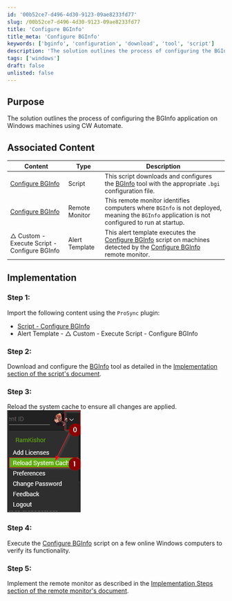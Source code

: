 ```yaml
---
id: '00b52ce7-d496-4d30-9123-09ae8233fd77'
slug: /00b52ce7-d496-4d30-9123-09ae8233fd77
title: 'Configure BGInfo'
title_meta: 'Configure BGInfo'
keywords: ['bginfo', 'configuration', 'download', 'tool', 'script']
description: 'The solution outlines the process of configuring the BGInfo application on Windows machines using CW Automate.'
tags: ['windows']
draft: false
unlisted: false
--- 
```


## Purpose

The solution outlines the process of configuring the BGInfo application on Windows machines using CW Automate.

## Associated Content

| Content | Type | Description |
| ------- | ---- | ----------- |
| [Configure BGInfo](../cwa/scripts/Configure%20BGInfo.md) | Script | This script downloads and configures the [BGInfo](https://learn.microsoft.com/en-us/sysinternals/downloads/bginfo) tool with the appropriate `.bgi` configuration file. |
| [Configure BGInfo](../cwa/monitors/Configure%20BGInfo.md) | Remote Monitor | This remote monitor identifies computers where `BGInfo` is not deployed, meaning the `BGInfo` application is not configured to run at startup. |
| △ Custom - Execute Script - Configure BGInfo | Alert Template | This alert template executes the [Configure BGInfo](../cwa/scripts/Configure%20BGInfo.md) script on machines detected by the [Configure BGInfo](../cwa/monitors/Configure%20BGInfo.md) remote monitor. |

## Implementation

### Step 1:
Import the following content using the `ProSync` plugin:

- [Script - Configure BGInfo](../cwa/scripts/Configure%20BGInfo.md)
- Alert Template - △ Custom - Execute Script - Configure BGInfo

### Step 2:
Download and configure the [BGInfo](https://download.sysinternals.com/files/BGInfo.zip) tool as detailed in the [Implementation section of the script's document](../cwa/scripts/Configure%20BGInfo.md#implementation).

### Step 3:
Reload the system cache to ensure all changes are applied.  
![Image10](../../static/img/cwa-configure-bginfo/Image10.png)

### Step 4:
Execute the [Configure BGInfo](../cwa/scripts/Configure%20BGInfo.md) script on a few online Windows computers to verify its functionality.

### Step 5:
Implement the remote monitor as described in the [Implementation Steps section of the remote monitor's document](../cwa/monitors/Configure%20BGInfo.md#implementation-steps).
